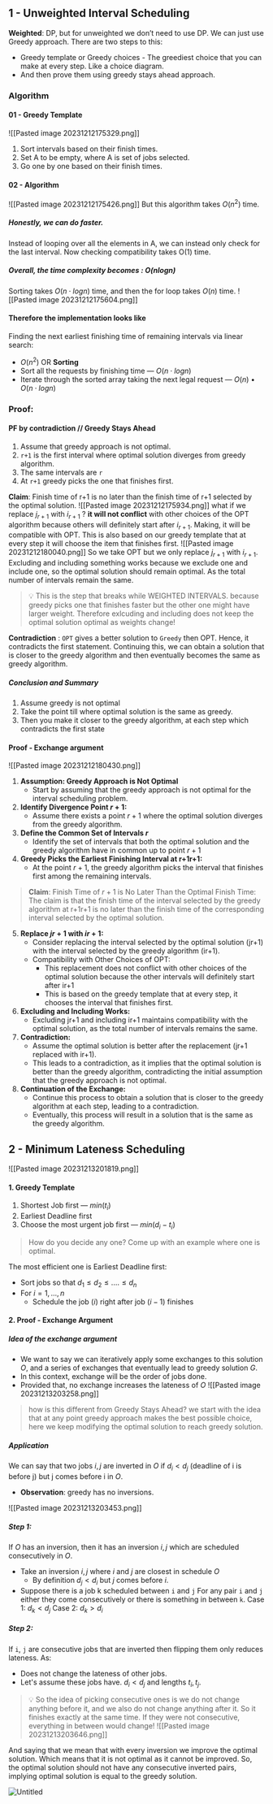 ## 1 - Unweighted Interval Scheduling
**Weighted**: DP, but for unweighted we don’t need to use DP. We can just use Greedy approach.
There are two steps to this:
- Greedy template or Greedy choices - The greediest choice that you can make at every step. Like a choice diagram.
- And then prove them using greedy stays ahead approach.
### Algorithm

#### 01 - Greedy Template
![[Pasted image 20231212175329.png]]
1. Sort intervals based on their finish times.
2. Set A to be empty, where A is set of jobs selected.
3. Go one by one based on their finish times.
#### 02 - Algorithm
![[Pasted image 20231212175426.png]]
But this algorithm takes $O(n^2)$ time.
##### Honestly, we can do faster.
Instead of looping over all the elements in A, we can instead only check for the last interval. Now checking compatibility takes O(1) time.
##### Overall, the time complexity becomes : $O(nlogn)$
Sorting takes $O(n \cdot logn)$ time, and then the for loop takes $O(n)$ time.
![[Pasted image 20231212175604.png]]
#### Therefore the implementation looks like
Finding the next earliest finishing time of remaining intervals via linear search: 
- $O(n^2)$
OR **Sorting** 
- Sort all the requests by finishing time — $O(n \cdot logn)$  
- Iterate through the sorted array taking the next legal request — $O(n)$ • $O(n \cdot logn)$
### Proof:
#### PF by contradiction // Greedy Stays Ahead
1. Assume that greedy approach is not optimal.
2. `r+1` is the first interval where optimal solution diverges from greedy algorithm.
3. The same intervals are `r`
4. At `r+1` greedy picks the one that finishes first.

**Claim**: Finish time of r+1 is no later than the finish time of r+1 selected by the optimal solution.
![[Pasted image 20231212175934.png]]
what if we replace $j_{r+1}$ with $i_{r+1}$ ?
**it will not conflict** with other choices of the OPT algorithm because others will definitely start after $i_{r+1}$. Making, it will be compatible with OPT. 
This is also based on our greedy template that at every step it will choose the item that finishes first.
![[Pasted image 20231212180040.png]]
So we take OPT but we only replace $j_{r+1}$ with $i_{r+1}.$ Excluding and including something works because we exclude one and include one, so the optimal solution should remain optimal. As the total number of intervals remain the same.

> 💡 This is the step that breaks while WEIGHTED INTERVALS. because greedy picks one that finishes faster but the other one might have larger weight. Therefore exlcuding and including does not keep the optimal solution optimal as weights change!

**Contradiction** : `OPT` gives a better solution to `Greedy` then OPT. Hence, it contradicts the first statement.
Continuing this, we can obtain a solution that is closer to the greedy algorithm and then eventually becomes the same as greedy algorithm.
##### Conclusion and Summary
1. Assume greedy is not optimal
2. Take the point till where optimal solution is the same as greedy.
3. Then you make it closer to the greedy algorithm, at each step which contradicts the first state
#### Proof - Exchange argument
![[Pasted image 20231212180430.png]]
1. **Assumption: Greedy Approach is Not Optimal**
    - Start by assuming that the greedy approach is not optimal for the interval scheduling problem.
2. **Identify Divergence Point $r+1$:**
    - Assume there exists a point $r+1$ where the optimal solution diverges from the greedy algorithm.
3. **Define the Common Set of Intervals $r$**
    - Identify the set of intervals that both the optimal solution and the greedy algorithm have in common up to point $r+1$
4. **Greedy Picks the Earliest Finishing Interval at r+1r+1:**
    - At the point $r+1$, the greedy algorithm picks the interval that finishes first among the remaining intervals.

> **Claim**: Finish Time of $r+1$ is No Later Than the Optimal Finish Time:
> The claim is that the finish time of the interval selected by the greedy algorithm at r+1r+1 is no later than the finish time of the corresponding interval selected by the optimal solution.

5. **Replace $jr+1$  with $ir+1​$:**
    - Consider replacing the interval selected by the optimal solution (jr+1​) with the interval selected by the greedy algorithm (ir+1​).
	- Compatibility with Other Choices of OPT:
	    - This replacement does not conflict with other choices of the optimal solution because the other intervals will definitely start after ir+1
	    - This is based on the greedy template that at every step, it chooses the interval that finishes first.
6. **Excluding and Including Works:**
    - Excluding jr+1​ and including ir+1​ maintains compatibility with the optimal solution, as the total number of intervals remains the same.
7. **Contradiction:**    
    - Assume the optimal solution is better after the replacement (jr+1 replaced with ir+1​).
    - This leads to a contradiction, as it implies that the optimal solution is better than the greedy algorithm, contradicting the initial assumption that the greedy approach is not optimal.
8. **Continuation of the Exchange:**
    - Continue this process to obtain a solution that is closer to the greedy algorithm at each step, leading to a contradiction.
    - Eventually, this process will result in a solution that is the same as the greedy algorithm.



## 2 - Minimum Lateness Scheduling
![[Pasted image 20231213201819.png]]

#### 1. Greedy Template
1. Shortest Job first — $min (t_i)$
2. Earliest Deadline first
3. Choose the most urgent job first — $min (d_i - t_i)$
> How do you decide any one? Come up with an example where one is optimal.

The most efficient one is Earliest Deadline first:
- Sort jobs so that $d_1 \leq d_2 \leq .... \leq d_n$
- For $i = 1,...,n$
    - Schedule the job $(i)$ right after job $(i -1)$ finishes
#### 2. Proof - Exchange Argument
##### Idea of the exchange argument
- We want to say we can iteratively apply some exchanges to this solution $O$, and a series of exchanges that eventually lead to greedy solution $G$.
- In this context, exchange will be the order of jobs done.
- Provided that, no exchange increases the lateness of $O$
![[Pasted image 20231213203258.png]]
> how is this different from Greedy Stays Ahead? we start with the idea that at any point greedy approach makes the best possible choice, here we keep modifying the optimal solution to reach greedy solution. 

##### Application
We can say that two jobs $i, j$ are inverted in $O$ if $d_i < d_j$ (deadline of i is before j) but j comes before i in $O$.
- **Observation**: greedy has no inversions.

![[Pasted image 20231213203453.png]]
##### Step 1:
If $O$ has an inversion, then it has an inversion $i,j$ which are scheduled consecutively in $O$.
- Take an inversion $i, j$ where $i$ and $j$ are closest in schedule $O$
    - By definition $d_j < d_i$ but $j$ comes before $i$.
- Suppose there is a job k scheduled between `i` and `j`
For any pair `i` and `j` either they come consecutively or there is something in between `k`.
Case 1: $d_k < d_j$
Case 2: $d_k > d_i$
##### Step 2:
If `i`, `j` are consecutive jobs that are inverted then flipping them only reduces lateness. As:
- Does not change the lateness of other jobs.
- Let's assume these jobs have. $d_i < d_j$ and lengths $t_i, t_j$.
> 💡 So the idea of picking consecutive ones is we do not change anything before it, and we also do not change anything after it. So it finishes exactly at the same time. If they were not consecutive, everything in between would change!
![[Pasted image 20231213203646.png]]

And saying that we mean that with every inversion we improve the optimal solution. Which means that it is not optimal as it cannot be improved. So, the optimal solution should not have any consecutive inverted pairs, implying optimal solution is equal to the greedy solution.

![Untitled](https://prod-files-secure.s3.us-west-2.amazonaws.com/7812bb71-3628-4933-9b5d-6521e4bb06bf/e15713bd-3bc7-40cc-87b2-1c10651b4c35/Untitled.png)
